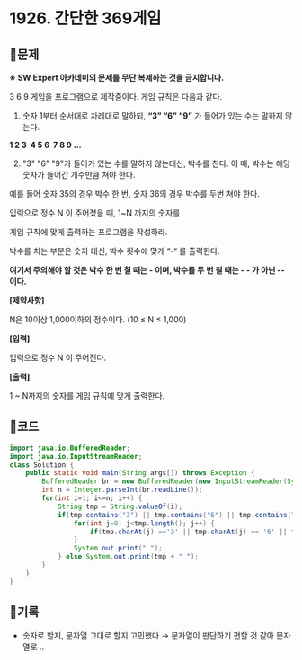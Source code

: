 # **1926. 간단한 369게임**

## 📍문제

**※ SW Expert 아카데미의 문제를 무단 복제하는 것을 금지합니다.**

3 6 9 게임을 프로그램으로 제작중이다. 게임 규칙은 다음과 같다.

1. 숫자 1부터 순서대로 차례대로 말하되, **“3” “6” “9”** 가 들어가 있는 수는 말하지 않는다.

**1 2 3
 4 5 6
 7 8 9
…**

2. "3" "6" "9"가 들어가 있는 수를 말하지 않는대신, 박수를 친다. 이 때, 박수는 해당 숫자가 들어간 개수만큼 쳐야 한다.

예를 들어 숫자 35의 경우 박수 한 번, 숫자 36의 경우 박수를 두번 쳐야 한다.

입력으로 정수 N 이 주어졌을 때, 1~N 까지의 숫자를

게임 규칙에 맞게 출력하는 프로그램을 작성하라.

박수를 치는 부분은 숫자 대신, 박수 횟수에 맞게 “-“ 를 출력한다.

**여기서 주의해야 할 것은 박수 한 번 칠 때는 - 이며, 박수를 두 번 칠 때는 - - 가 아닌 -- 이다.** 

**[제약사항]**

N은 10이상 1,000이하의 정수이다. (10 ≤ N ≤ 1,000)

**[입력]**

입력으로 정수 N 이 주어진다.

**[출력]**

1 ~ N까지의 숫자를 게임 규칙에 맞게 출력한다.

## 📍코드

```java
import java.io.BufferedReader;
import java.io.InputStreamReader;
class Solution {
    public static void main(String args[]) throws Exception {
        BufferedReader br = new BufferedReader(new InputStreamReader(System.in));
        int n = Integer.parseInt(br.readLine());
        for(int i=1; i<=n; i++) {
            String tmp = String.valueOf(i);
            if(tmp.contains("3") || tmp.contains("6") || tmp.contains("9")) {
                for(int j=0; j<tmp.length(); j++) {
                    if(tmp.charAt(j) =='3' || tmp.charAt(j) == '6' || tmp.charAt(j) == '9') System.out.print("-");
                }
                System.out.print(" ");
            } else System.out.print(tmp + " ");
        }
    }
}
```

## 📍기록

- 숫자로 할지, 문자열 그대로 할지 고민했다 → 문자열이 판단하기 편할 것 같아 문자열로 ..
